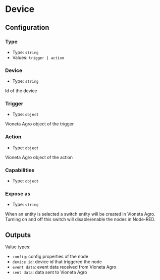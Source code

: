 # Device

## Configuration

### Type

- Type: `string`
- Values: `trigger | action`

### Device

- Type: `string`

Id of the device

### Trigger

- Type: `object`

Vioneta Agro object of the trigger

### Action

- Type: `object`

Vioneta Agro object of the action

### Capabilities

- Type: `object`

### Expose as

- Type: `string`

When an entity is selected a switch entity will be created in Vioneta Agro. Turning on and off this switch will disable/enable the nodes in Node-RED.

## Outputs

Value types:

- `config`: config properties of the node
- `device id`: device id that triggered the node
- `event data`: event data received from Vioneta Agro
- `sent data`: data sent to Vioneta Agro
